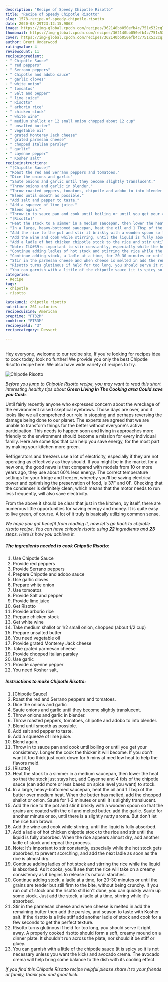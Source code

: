 ```yaml
---
description: "Recipe of Speedy Chipotle Risotto"
title: "Recipe of Speedy Chipotle Risotto"
slug: 1578-recipe-of-speedy-chipotle-risotto
date: 2020-08-29T23:12:15.906Z
image: https://img-global.cpcdn.com/recipes/362140bb050efb4c/751x532cq70/chipotle-risotto-recipe-main-photo.jpg
thumbnail: https://img-global.cpcdn.com/recipes/362140bb050efb4c/751x532cq70/chipotle-risotto-recipe-main-photo.jpg
cover: https://img-global.cpcdn.com/recipes/362140bb050efb4c/751x532cq70/chipotle-risotto-recipe-main-photo.jpg
author: Brent Underwood
ratingvalue: 4
reviewcount: 11
recipeingredient:
- " Chipotle Sauce"
- " red peppers"
- " Serrano peppers"
- " Chipotle and adobo sauce"
- " garlic cloves"
- " white onion"
- " tomoatos"
- " Salt and pepper"
- " lime juice"
- " Risotto"
- " arborio rice"
- " chicken stock"
- " white wine"
- " medium shallot or 12 small onion chopped about 12 cup"
- " unsalted butter"
- " vegetable oil"
- " grated Monterey Jack cheese"
- " grated parmesan cheese"
- " chopped Italian parsley"
- " garlic"
- " cayenne pepper"
- " Kosher salt"
recipeinstructions:
- "[Chipotle Sauce]"
- "Roast the red and Serrano peppers and tomatoes."
- "Dice the onions and garlic"
- "Saute onions and garlic until they become slightly translucent."
- "Throw onions and garlic in blender."
- "Throw roasted peppers, tomatoes, chipotle and adobo to into blender."
- "Blend until smooth as possible."
- "Add salt and pepper to taste."
- "Add a squeeze of lime juice."
- "Blend again."
- "Throw in to sauce pan and cook until boiling or until you get your consistency. Longer the cook the thicker it will become. If you don&#39;t want it too thick just cook down for 5 mins at med low heat to help the flavors meld."
- "[Risotto]"
- "Heat the stock to a simmer in a medium saucepan, then lower the heat so that the stock just stays hot, add Cayenne and 4 tbls of the chipotle sauce (can add more or less based on spice level you want) to stock."
- "In a large, heavy-bottomed saucepan, heat the oil and 1 Tbsp of the butter over medium heat. When the butter has melted, add the chopped shallot or onion. Sauté for 1-2 minutes or until it is slightly translucent."
- "Add the rice to the pot and stir it briskly with a wooden spoon so that the grains are coated with the oil and melted butter. add the garlic. Sauté for another minute or so, until there is a slightly nutty aroma. But don&#39;t let the rice turn brown."
- "Add the wine and cook while stirring, until the liquid is fully absorbed."
- "Add a ladle of hot chicken chipotle stock to the rice and stir until the liquid is fully absorbed. When the rice appears almost dry, add another ladle of stock and repeat the process."
- "Note: It&#39;s important to stir constantly, especially while the hot stock gets absorbed, to prevent scorching, and add the next ladle as soon as the rice is almost dry."
- "Continue adding ladles of hot stock and stirring the rice while the liquid is absorbed. As it cooks, you&#39;ll see that the rice will take on a creamy consistency as it begins to release its natural starches."
- "Continue adding stock, a ladle at a time, for 20-30 minutes or until the grains are tender but still firm to the bite, without being crunchy. If you run out of stock and the risotto still isn&#39;t done, you can quickly warm up some stock. Just add the stock, a ladle at a time, stirring while it&#39;s absorbed."
- "Stir in the parmesan cheese and when cheese is melted in add the remaining butter then add the parsley, and season to taste with Kosher salt. If the risotto is a little stiff add another ladle of stock and cook for a few seconds to get the perfect texture."
- "Risotto turns glutinous if held for too long, you should serve it right away. A properly cooked risotto should form a soft, creamy mound on a dinner plate. It shouldn&#39;t run across the plate, nor should it be stiff or gluey."
- "You can garnish with a little of the chipotle sauce (it is spicy so it is not necessary unless you want the kick) and avocado crema. The avocado crema will help bring some balance to the dish with its cooling effect."
categories:
- Recipe
tags:
- chipotle
- risotto

katakunci: chipotle risotto 
nutrition: 261 calories
recipecuisine: American
preptime: "PT32M"
cooktime: "PT53M"
recipeyield: "3"
recipecategory: Dessert

---
```

<br>
Hey everyone, welcome to our recipe site, If you're looking for recipes idea to cook today, look no further! We provide you only the best Chipotle Risotto recipe here. We also have wide variety of recipes to try.
<br>


![Chipotle Risotto](https://img-global.cpcdn.com/recipes/362140bb050efb4c/751x532cq70/chipotle-risotto-recipe-main-photo.jpg)

<i>Before you jump to Chipotle Risotto recipe, you may want to read this short interesting healthy tips about 
<strong>Green Living In The Cooking area Could save you Cash</strong>.</i>
</br>

Until fairly recently anyone who expressed concern about the wreckage of the environment raised skeptical eyebrows. Those days are over, and it looks like we all comprehend our role in stopping and perhaps reversing the damage being done to our planet. The experts are agreed that we are unable to transform things for the better without everyone's active participation. This needs to happen soon and living in approaches more friendly to the environment should become a mission for every individual family. Here are some tips that can help you save energy, for the most part by making your kitchen more green.

Refrigerators and freezers use a lot of electricity, especially if they are not operating as effectively as they should. If you might be in the market for a new one, the good news is that compared with models from 10 or more years ago, they use about 60% less energy. The correct temperature settings for your fridge and freezer, whereby you'll be saving electrical power and optimising the preservation of food, is 37F and 0F. Checking that the condenser is definitely clean, which means that the motor needs to run less frequently, will also save electricity.

From the above it should be clear that just in the kitchen, by itself, there are numerous little opportunities for saving energy and money. It is quite easy to live green, of course. A lot of it truly is basically utilizing common sense.


<i>We hope you got benefit from reading it, now let's go back to chipotle risotto recipe. You can have chipotle risotto using <strong>22</strong> ingredients and <strong>23</strong> steps. Here is how you achieve it.
</i>

##### The ingredients needed to cook Chipotle Risotto:

1. Use  Chipotle Sauce
1. Provide  red peppers
1. Provide  Serrano peppers
1. Prepare  Chipotle and adobo sauce
1. Use  garlic cloves
1. Prepare  white onion
1. Use  tomoatos
1. Provide  Salt and pepper
1. Provide  lime juice
1. Get  Risotto
1. Provide  arborio rice
1. Prepare  chicken stock
1. Get  white wine
1. Take  medium shallot or 1/2 small onion, chopped (about 1/2 cup)
1. Prepare  unsalted butter
1. You need  vegetable oil
1. Provide  grated Monterey Jack cheese
1. Take  grated parmesan cheese
1. Provide  chopped Italian parsley
1. Use  garlic
1. Provide  cayenne pepper
1. You need  Kosher salt,


##### Instructions to make Chipotle Risotto:

1. [Chipotle Sauce]
1. Roast the red and Serrano peppers and tomatoes.
1. Dice the onions and garlic
1. Saute onions and garlic until they become slightly translucent.
1. Throw onions and garlic in blender.
1. Throw roasted peppers, tomatoes, chipotle and adobo to into blender.
1. Blend until smooth as possible.
1. Add salt and pepper to taste.
1. Add a squeeze of lime juice.
1. Blend again.
1. Throw in to sauce pan and cook until boiling or until you get your consistency. Longer the cook the thicker it will become. If you don&#39;t want it too thick just cook down for 5 mins at med low heat to help the flavors meld.
1. [Risotto]
1. Heat the stock to a simmer in a medium saucepan, then lower the heat so that the stock just stays hot, add Cayenne and 4 tbls of the chipotle sauce (can add more or less based on spice level you want) to stock.
1. In a large, heavy-bottomed saucepan, heat the oil and 1 Tbsp of the butter over medium heat. When the butter has melted, add the chopped shallot or onion. Sauté for 1-2 minutes or until it is slightly translucent.
1. Add the rice to the pot and stir it briskly with a wooden spoon so that the grains are coated with the oil and melted butter. add the garlic. Sauté for another minute or so, until there is a slightly nutty aroma. But don&#39;t let the rice turn brown.
1. Add the wine and cook while stirring, until the liquid is fully absorbed.
1. Add a ladle of hot chicken chipotle stock to the rice and stir until the liquid is fully absorbed. When the rice appears almost dry, add another ladle of stock and repeat the process.
1. Note: It&#39;s important to stir constantly, especially while the hot stock gets absorbed, to prevent scorching, and add the next ladle as soon as the rice is almost dry.
1. Continue adding ladles of hot stock and stirring the rice while the liquid is absorbed. As it cooks, you&#39;ll see that the rice will take on a creamy consistency as it begins to release its natural starches.
1. Continue adding stock, a ladle at a time, for 20-30 minutes or until the grains are tender but still firm to the bite, without being crunchy. If you run out of stock and the risotto still isn&#39;t done, you can quickly warm up some stock. Just add the stock, a ladle at a time, stirring while it&#39;s absorbed.
1. Stir in the parmesan cheese and when cheese is melted in add the remaining butter then add the parsley, and season to taste with Kosher salt. If the risotto is a little stiff add another ladle of stock and cook for a few seconds to get the perfect texture.
1. Risotto turns glutinous if held for too long, you should serve it right away. A properly cooked risotto should form a soft, creamy mound on a dinner plate. It shouldn&#39;t run across the plate, nor should it be stiff or gluey.
1. You can garnish with a little of the chipotle sauce (it is spicy so it is not necessary unless you want the kick) and avocado crema. The avocado crema will help bring some balance to the dish with its cooling effect.


<i>If you find this Chipotle Risotto recipe helpful please share it to your friends or family, thank you and good luck.</i>
